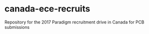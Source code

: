 # canada-ece-recruits
Repository for the 2017 Paradigm recruitment drive in Canada for PCB submissions
